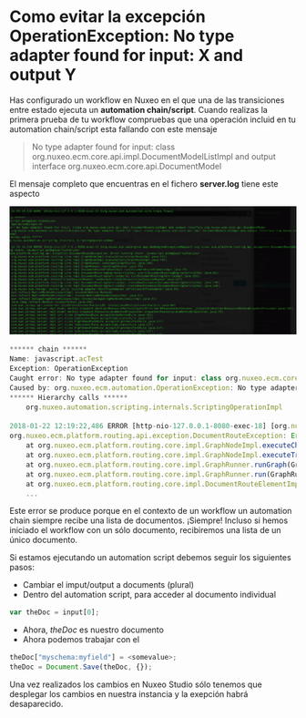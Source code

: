 # Como evitar la excepción OperationException: No type adapter found for input: X and output Y

Has configurado un workflow en Nuxeo en el que una de las transiciones entre estado ejecuta un **automation chain/script**. Cuando realizas la primera prueba de tu workflow compruebas que una operación incluid en tu automation chain/script esta fallando con este mensaje

> No type adapter found for input: class org.nuxeo.ecm.core.api.impl.DocumentModelListImpl and output interface org.nuxeo.ecm.core.api.DocumentModel

El mensaje completo que encuentras en el fichero **server.log** tiene este aspecto

![No type adapter found for input: X and output Y](images/operationexception-no-type-adapter-found-for-input-X-and-output-Y-570x255.png "No type adapter found for input: X and output Y")


```javascript
****** chain ******
Name: javascript.acTest
Exception: OperationException
Caught error: No type adapter found for input: class org.nuxeo.ecm.core.api.impl.DocumentModelListImpl and output interface org.nuxeo.ecm.core.api.DocumentModel
Caused by: org.nuxeo.ecm.automation.OperationException: No type adapter found for input: class org.nuxeo.ecm.core.api.impl.DocumentModelListImpl and output interface org.nuxeo.ecm.core.api.DocumentModel
****** Hierarchy calls ******
	org.nuxeo.automation.scripting.internals.ScriptingOperationImpl

2018-01-22 12:19:22,486 ERROR [http-nio-127.0.0.1-8080-exec-18] [org.nuxeo.ecm.webengine.app.WebEngineExceptionMapper] org.nuxeo.ecm.platform.routing.api.exception.DocumentRouteException: Error running chain: javascript.acTest
org.nuxeo.ecm.platform.routing.api.exception.DocumentRouteException: Error running chain: javascript.acTest
	at org.nuxeo.ecm.platform.routing.core.impl.GraphNodeImpl.executeChain(GraphNodeImpl.java:518)
	at org.nuxeo.ecm.platform.routing.core.impl.GraphNodeImpl.executeTransitionChain(GraphNodeImpl.java:498)
	at org.nuxeo.ecm.platform.routing.core.impl.GraphRunner.runGraph(GraphRunner.java:293)
	at org.nuxeo.ecm.platform.routing.core.impl.GraphRunner.run(GraphRunner.java:78)
	at org.nuxeo.ecm.platform.routing.core.impl.DocumentRouteElementImpl.run(DocumentRouteElementImpl.java:79)
	...
```

Este error se produce porque en el contexto de un workflow un automation chain siempre recibe una lista de documentos. ¡Siempre! Incluso si hemos iniciado el workflow con un sólo documento, recibiremos una lista de un único documento.

Si estamos ejecutando un automation script debemos seguir los siguientes pasos:

   - Cambiar el imput/output a documents (plural)
   - Dentro del automation script, para acceder al documento individual

```javascript
var theDoc = input[0];
```

   - Ahora, *theDoc* es nuestro documento
   - Ahora podemos trabajar con el

```javascript
theDoc["myschema:myfield"] = <somevalue>;
theDoc = Document.Save(theDoc, {});
```

Una vez realizados los cambios en Nuxeo Studio sólo tenemos que desplegar los cambios en nuestra instancia y la exepción habrá desaparecido.